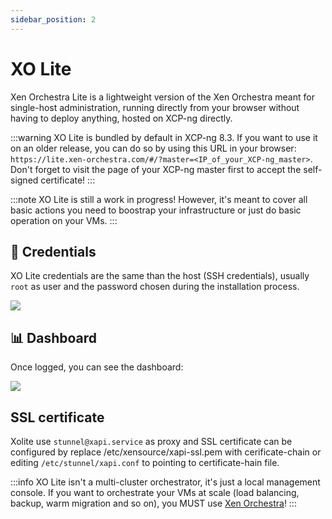 ```yaml
---
sidebar_position: 2
---
```


# XO Lite

Xen Orchestra Lite is a lightweight version of the Xen Orchestra meant for single-host administration, running directly from your browser without having to deploy anything, hosted on XCP-ng directly.

:::warning
XO Lite is bundled by default in XCP-ng 8.3. If you want to use it on an older release, you can do so by using this URL in your browser: `https://lite.xen-orchestra.com/#/?master=<IP_of_your_XCP-ng_master>`. Don't forget to visit the page of your XCP-ng master first to accept the self-signed certificate!
:::

:::note
XO Lite is still a work in progress! However, it's meant to cover all basic actions you need to boostrap your infrastructure or just do basic operation on your VMs.
:::

## 🔐 Credentials

XO Lite credentials are the same than the host (SSH credentials), usually `root` as user and the password chosen during the installation process.

![](../../../static/img/xolitelogin.png)

## 📊 Dashboard

Once logged, you can see the dashboard:

![](../../../assets/img/xolite.jpg)

## SSL certificate
Xolite use `stunnel@xapi.service` as proxy and SSL certificate can be configured by replace /etc/xensource/xapi-ssl.pem with cerificate-chain or editing `/etc/stunnel/xapi.conf` to pointing to certificate-hain file.

:::info
XO Lite isn't a multi-cluster orchestrator, it's just a local management console. If you want to orchestrate your VMs at scale (load balancing, backup, warm migration and so on), you MUST use [Xen Orchestra](../manage-at-scale/xo-web-ui.md)!
:::
